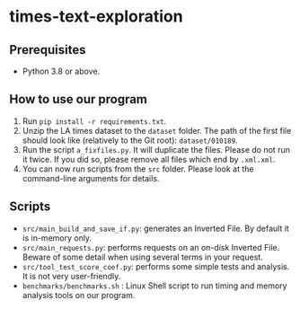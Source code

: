 # times-text-exploration

## Prerequisites

- Python 3.8 or above.

## How to use our program

1. Run `pip install -r requirements.txt`.
2. Unzip the LA times dataset to the `dataset` folder. The path of the first file should look like (relatively to the Git root): `dataset/010189`.
3. Run the script `a_fixfiles.py`. It will duplicate the files. Please do not run it twice. If you did so, please remove all files which end by `.xml.xml`.
4. You can now run scripts from the `src` folder. Please look at the command-line arguments for details.

## Scripts

- `src/main_build_and_save_if.py`: generates an Inverted File. By default it is in-memory only.
- `src/main_requests.py`: performs requests on an on-disk Inverted File. Beware of some detail when using several terms in your request.
- `src/tool_test_score_coef.py`: performs some simple tests and analysis. It is not very user-friendly.
- `benchmarks/benchmarks.sh` : Linux Shell script to run timing and memory analysis tools on our program. 
